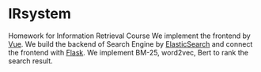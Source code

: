 # IRsystem
Homework for Information Retrieval Course
We implement the frontend by [Vue](https://github.com/vuejs/vue).
We build the backend of Search Engine by [ElasticSearch](https://github.com/elastic/elasticsearch) and connect the frontend with [Flask](https://github.com/pallets/flask). 
We implement BM-25, word2vec, Bert to rank the search result.
